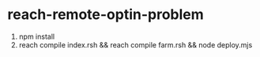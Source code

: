 # reach-remote-optin-problem

1. npm install
2. reach compile index.rsh && reach compile farm.rsh && node deploy.mjs
